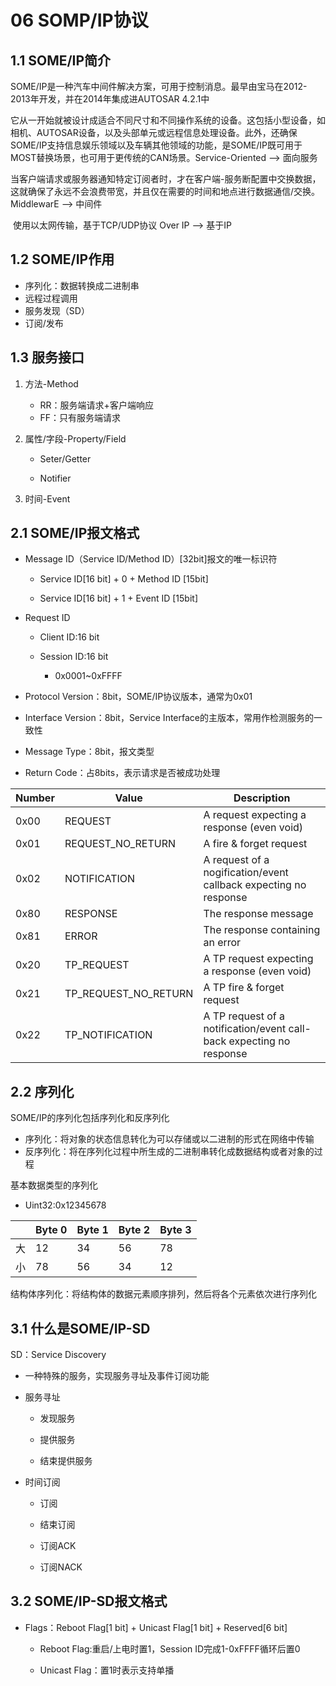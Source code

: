 # 06 SOMP/IP协议


## 1.1 SOME/IP简介

​	SOME/IP是一种汽车中间件解决方案，可用于控制消息。最早由宝马在2012-2013年开发，并在2014年集成进AUTOSAR 4.2.1中

​	它从一开始就被设计成适合不同尺寸和不同操作系统的设备。这包括小型设备，如相机、AUTOSAR设备，以及头部单元或远程信息处理设备。此外，还确保SOME/IP支持信息娱乐领域以及车辆其他领域的功能，是SOME/IP既可用于MOST替换场景，也可用于更传统的CAN场景。Service-Oriented --> 面向服务

​	当客户端请求或服务器通知特定订阅者时，才在客户端-服务断配置中交换数据，这就确保了永远不会浪费带宽，并且仅在需要的时间和地点进行数据通信/交换。MiddlewarE --> 中间件

​	使用以太网传输，基于TCP/UDP协议 Over IP --> 基于IP

## 1.2 SOME/IP作用

- 序列化：数据转换成二进制串
- 远程过程调用
- 服务发现（SD）
- 订阅/发布

## 1.3 服务接口

1. 方法-Method

   - RR：服务端请求+客户端响应
   - FF：只有服务端请求

2. 属性/字段-Property/Field

   - Seter/Getter

   - Notifier

3. 时间-Event

## 2.1 SOME/IP报文格式

- Message ID（Service ID/Method ID）[32bit]报文的唯一标识符

  - Service ID[16 bit] + 0 + Method ID [15bit]

  - Service ID[16 bit] + 1 + Event ID [15bit]

- Request ID

  - Client ID:16 bit

  - Session ID:16 bit
    - 0x0001~0xFFFF

- Protocol Version：8bit，SOME/IP协议版本，通常为0x01

- Interface Version：8bit，Service Interface的主版本，常用作检测服务的一致性

- Message Type：8bit，报文类型

- Return Code：占8bits，表示请求是否被成功处理

| Number | Value                | Description                                                  |
| ------ | -------------------- | ------------------------------------------------------------ |
| 0x00   | REQUEST              | A request expecting a response (even void)                   |
| 0x01   | REQUEST_NO_RETURN    | A fire & forget request                                      |
| 0x02   | NOTIFICATION         | A request of a nogification/event callback expecting no response |
| 0x80   | RESPONSE             | The response message                                         |
| 0x81   | ERROR                | The response containing an error                             |
| 0x20   | TP_REQUEST           | A TP request expecting a response (even void)                |
| 0x21   | TP_REQUEST_NO_RETURN | A TP fire & forget request                                   |
| 0x22   | TP_NOTIFICATION      | A TP request of a notification/event call-back expecting no response |

## 2.2 序列化

SOME/IP的序列化包括序列化和反序列化

- 序列化：将对象的状态信息转化为可以存储或以二进制的形式在网络中传输
- 反序列化：将在序列化过程中所生成的二进制串转化成数据结构或者对象的过程

基本数据类型的序列化

- Uint32:0x12345678

|      | Byte 0 | Byte 1 | Byte 2 | Byte 3 |
| ---- | ------ | ------ | ------ | ------ |
| 大   | 12     | 34     | 56     | 78     |
| 小   | 78     | 56     | 34     | 12     |

结构体序列化：将结构体的数据元素顺序排列，然后将各个元素依次进行序列化

## 3.1 什么是SOME/IP-SD

SD：Service Discovery

- 一种特殊的服务，实现服务寻址及事件订阅功能

- 服务寻址

  - 发现服务

  - 提供服务
  - 结束提供服务

- 时间订阅

  - 订阅

  - 结束订阅
  - 订阅ACK
  - 订阅NACK

## 3.2 SOME/IP-SD报文格式

- Flags：Reboot Flag[1 bit] + Unicast Flag[1 bit] + Reserved[6 bit]

  - Reboot Flag:重启/上电时置1，Session ID完成1-0xFFFF循环后置0

  - Unicast Flag：置1时表示支持单播